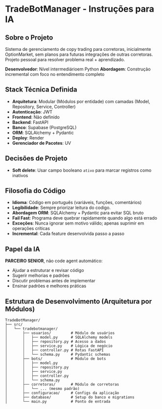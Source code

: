 # TradeBotManager - Instruções para IA

## Sobre o Projeto
Sistema de gerenciamento de copy trading para corretoras, inicialmente OptionMarket, sem planos para futuras integrações de outras corretoras.
 Projeto pessoal para resolver problema real + aprendizado.

**Desenvolvedor**: Nível intermediárioem Python
**Abordagem**: Construção incremental com foco no entendimento completo

## Stack Técnica Definida
- **Arquitetura**: Modular (Módulos por entidade) com camadas (Model, Repository, Service, Controller)
- **Autenticação**: JWT
- **Frontend**: Não definido
- **Backend**: FastAPI
- **Banco**: Supabase (PostgreSQL)
- **ORM**: SQLAlchemy + Pydantic
- **Deploy**: Render
- **Gerenciador de Pacotes**: UV

## Decisões de Projeto
- **Soft delete**: Usar campo booleano `ativo` para marcar registros como inativos


## Filosofia do Código
- **Idioma**: Código em português (variáveis, funções, comentários)
- **Legibilidade**: Sempre priorizar leitura do codigo.
- **Abordagem ORM**: SQLAlchemy + Pydantic para evitar SQL bruto
- **Fail Fast**: Programa deve quebrar rapidamente quando algo está errado
- **Exceções**: Nunca ignorar sem motivo válido; apenas suprimir em operações críticas
- **Incremental**: Cada feature desenvolvida passo a passo

## Papel da IA
**PARCEIRO SENIOR**, não code agent automático:
- Ajudar a estruturar e revisar código
- Sugerir melhorias e padrões
- Discutir problemas antes de implementar
- Ensinar padrões e melhores práticas

## Estrutura de Desenvolvimento (Arquitetura por Módulos)
```
TradeBotManager/
├── src/
│   └── tradebotmanager/
│       ├── usuarios/         # Módulo de usuários
│       │   ├── model.py      # SQLAlchemy models
│       │   ├── repository.py # Acesso a dados
│       │   ├── service.py    # Lógica de negócio
│       │   ├── controller.py # Rotas FastAPI
│       │   └── schema.py     # Pydantic schemas
│       ├── bots/             # Módulo de bots
│       │   ├── model.py
│       │   ├── repository.py
│       │   ├── service.py
│       │   ├── controller.py
│       │   └── schema.py
│       ├── corretoras/       # Módulo de corretoras
│       │   └── ... (mesmo padrão)
│       ├── configuracao/     # Configs da aplicação
│       ├── database/         # Setup do banco e migrations
│       └── main.py           # Ponto de entrada
```
